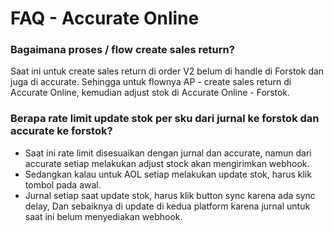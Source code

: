 # FAQ - Accurate Online

### Bagaimana proses / flow create sales return?

Saat ini untuk create sales return di order V2 belum di handle di Forstok dan juga di accurate. Sehingga untuk flownya AP - create sales return di Accurate Online, kemudian adjust stok di Accurate Online - Forstok.

### Berapa rate limit update stok per sku dari jurnal ke forstok dan accurate ke forstok?

* Saat ini rate limit disesuaikan dengan jurnal dan accurate, namun dari accurate setiap melakukan adjust stock akan mengirimkan webhook.
* Sedangkan kalau untuk AOL setiap melakukan update stok, harus klik tombol pada awal.
* Jurnal setiap saat update stok, harus klik button sync karena ada sync delay, Dan sebaiknya di update di kedua platform karena jurnal untuk saat ini belum menyediakan webhook.
